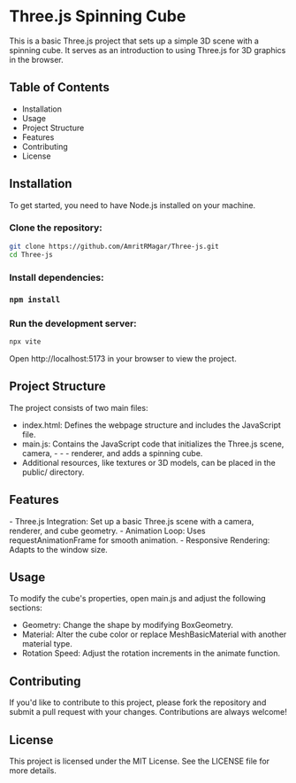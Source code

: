 <h1>Three.js Spinning Cube</h1>

This is a basic Three.js project that sets up a simple 3D scene with a spinning cube. It serves as an introduction to using Three.js for 3D graphics in the browser.

<h2>Table of Contents</h2>

- Installation
- Usage
- Project Structure
- Features
- Contributing
- License

<h2>Installation</h2>
To get started, you need to have Node.js installed on your machine.

<h3>Clone the repository:</h3>

```bash
git clone https://github.com/AmritRMagar/Three-js.git
cd Three-js
```
<h3>Install dependencies:<h3>

```bash
npm install
```
<h3>Run the development server:</h3>

```bash
npx vite
```

Open http://localhost:5173 in your browser to view the project.

<h2>Project Structure</h2>
The project consists of two main files:

- index.html: Defines the webpage structure and includes the JavaScript file.
- main.js: Contains the JavaScript code that initializes the Three.js scene, camera, - - - renderer, and adds a spinning cube.
- Additional resources, like textures or 3D models, can be placed in the public/ directory.

<h2>Features</h2>
- Three.js Integration: Set up a basic Three.js scene with a camera, renderer, and cube geometry.
- Animation Loop: Uses requestAnimationFrame for smooth animation.
- Responsive Rendering: Adapts to the window size.

<h2>Usage</h2>
To modify the cube's properties, open main.js and adjust the following sections:

- Geometry: Change the shape by modifying BoxGeometry.
- Material: Alter the cube color or replace MeshBasicMaterial with another material type.
- Rotation Speed: Adjust the rotation increments in the animate function.

<h2>Contributing</h2>
If you'd like to contribute to this project, please fork the repository and submit a pull request with your changes. Contributions are always welcome!

<h2>License</h2>
This project is licensed under the MIT License. See the LICENSE file for more details.